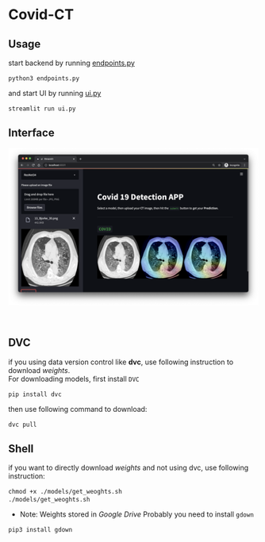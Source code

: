 # Covid-CT

## Usage

start backend by running [endpoints.py](./src/endpoints.py)

    python3 endpoints.py

and start UI by running [ui.py](./src/ui.py)

    streamlit run ui.py


## Interface

![ui](./images/ui.png)

<br>

## DVC

if you using data version control like **dvc**, use following instruction to download *weights*.<br>
For downloading models, first install `DVC`

    pip install dvc

then use following command to download:

    dvc pull

## Shell

if you want to directly download *weights* and not using dvc, use following instruction:

```
chmod +x ./models/get_weoghts.sh
./models/get_weoghts.sh
```

* Note: Weights stored in *Google Drive* Probably you need to install `gdown`

```
pip3 install gdown
```

